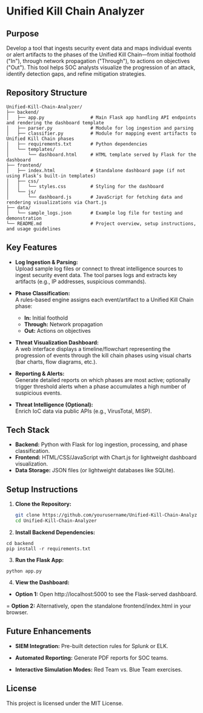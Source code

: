# Unified Kill Chain Analyzer

## Purpose
Develop a tool that ingests security event data and maps individual events or alert artifacts to the phases of the Unified Kill Chain—from initial foothold ("In"), through network propagation ("Through"), to actions on objectives ("Out"). This tool helps SOC analysts visualize the progression of an attack, identify detection gaps, and refine mitigation strategies.

## Repository Structure
```
Unified-Kill-Chain-Analyzer/
├── backend/
│   ├── app.py                 # Main Flask app handling API endpoints and rendering the dashboard template
│   ├── parser.py              # Module for log ingestion and parsing
│   ├── classifier.py          # Module for mapping event artifacts to Unified Kill Chain phases
│   ├── requirements.txt       # Python dependencies
│   └── templates/
│       └── dashboard.html     # HTML template served by Flask for the dashboard
├── frontend/
│   ├── index.html             # Standalone dashboard page (if not using Flask’s built-in templates)
│   ├── css/
│   │   └── styles.css         # Styling for the dashboard
│   └── js/
│       └── dashboard.js       # JavaScript for fetching data and rendering visualizations via Chart.js
├── data/
│   └── sample_logs.json       # Example log file for testing and demonstration
└── README.md                  # Project overview, setup instructions, and usage guidelines
```

## Key Features
- **Log Ingestion & Parsing:**  
  Upload sample log files or connect to threat intelligence sources to ingest security event data. The tool parses logs and extracts key artifacts (e.g., IP addresses, suspicious commands).

- **Phase Classification:**  
  A rules-based engine assigns each event/artifact to a Unified Kill Chain phase:
  - **In:** Initial foothold
  - **Through:** Network propagation
  - **Out:** Actions on objectives

- **Threat Visualization Dashboard:**  
  A web interface displays a timeline/flowchart representing the progression of events through the kill chain phases using visual charts (bar charts, flow diagrams, etc.).

- **Reporting & Alerts:**  
  Generate detailed reports on which phases are most active; optionally trigger threshold alerts when a phase accumulates a high number of suspicious events.

- **Threat Intelligence (Optional):**  
  Enrich IoC data via public APIs (e.g., VirusTotal, MISP).

## Tech Stack
- **Backend:** Python with Flask for log ingestion, processing, and phase classification.
- **Frontend:** HTML/CSS/JavaScript with Chart.js for lightweight dashboard visualization.
- **Data Storage:** JSON files (or lightweight databases like SQLite).

## Setup Instructions

1. **Clone the Repository:**

   ```bash
   git clone https://github.com/yourusername/Unified-Kill-Chain-Analyzer.git
   cd Unified-Kill-Chain-Analyzer
   ```
   
2.  **Install Backend Dependencies:**
  ```
  cd backend
  pip install -r requirements.txt
  ```

3.  **Run the Flask App:**
  ```
  python app.py
  ```

4.  **View the Dashboard:**

- **Option 1:** Open http://localhost:5000 to see the Flask-served dashboard.

= **Option 2:** Alternatively, open the standalone frontend/index.html in your browser.

## Future Enhancements

- **SIEM Integration:** Pre-built detection rules for Splunk or ELK.

- **Automated Reporting:** Generate PDF reports for SOC teams.

- **Interactive Simulation Modes:** Red Team vs. Blue Team exercises.

## License

This project is licensed under the MIT License.
